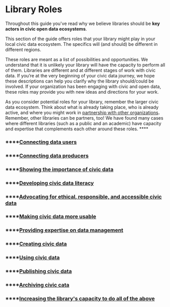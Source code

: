 # Library Roles

Throughout this guide you've read why we believe libraries should be **key actors in civic open data ecosystems**.

This section of the guide offers roles that your library might play in your local civic data ecosystem.  The specifics will \(and should\) be different in different regions.

These roles are meant as a list of possibilities and opportunities. We understand that it is unlikely your library will have the capacity to perform all of them.  Libraries are different and at different stages of work with civic data. If you’re at the very beginning of your civic data journey, we hope these descriptions can help you clarify why the library should/could be involved. If your organization has been engaging with civic and open data, these roles may provide you with new ideas and directions for your work.

As you consider potential roles for your library, remember the larger civic data ecosystem. Think about what is already taking place, who is already active, and where you might work in [partnership with other organizations](https://civic-switchboard.gitbook.io/guide/engaging/finding-a-data-intermediary-partne)**.** Remember, other libraries can be partners, too! We have found many cases where different libraries \(such as a public and an academic\) have capacity and expertise that complements each other around these roles.   ****

### \*\*\*\*[**Connecting**](connecting-data-users.md)[ **data users**](connecting-data-users.md)

### \*\*\*\*[**Connecting data producers** ](connecting-data-producers.md)

### \*\*\*\*[**Showing the importance of civic data** ](showing-importance-civic-data.md)

### \*\*\*\*[**Developing civic data literacy**](developing-civic-data-literacy.md)

### \*\*\*\*[**Advocating for ethical, responsible, and accessible civic data** ](advocating.md)

### \*\*\*\*[**Making civic data more usable** ](making-civic-data-more-usable.md)

### \*\*\*\*[**Providing expertise on data management** ](providing-expertise-on-civic-data.md)

### \*\*\*\*[**Creating civic data** ](creating-civic-data.md)

### \*\*\*\*[**Using civic data** ](using-civic-data.md)

### \*\*\*\*[**Publishing civic data** ](publishing-civic-data.md)

### \*\*\*\*[**Archiving civic cata** ](archiving-civic-data.md)

### \*\*\*\*[**Increasing the library's capacity to do all of the above** ](increasing-the-librarys-capacity.md) 

